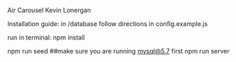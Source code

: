 Air Carousel Kevin Lonergan

Installation guide:
in /database follow directions in config.example.js

run in terminal:
npm install

npm run seed ##make sure you are running mysql@5.7 first
npm run server